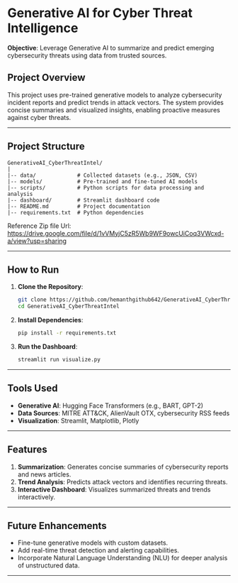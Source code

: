# Generative AI for Cyber Threat Intelligence

**Objective**: Leverage Generative AI to summarize and predict emerging cybersecurity threats using data from trusted sources.

## Project Overview
This project uses pre-trained generative models to analyze cybersecurity incident reports and predict trends in attack vectors. The system provides concise summaries and visualized insights, enabling proactive measures against cyber threats.

---

## Project Structure

```
GenerativeAI_CyberThreatIntel/
|
|-- data/             # Collected datasets (e.g., JSON, CSV)
|-- models/           # Pre-trained and fine-tuned AI models
|-- scripts/          # Python scripts for data processing and analysis
|-- dashboard/        # Streamlit dashboard code
|-- README.md         # Project documentation
|-- requirements.txt  # Python dependencies
```
Reference Zip file Url: https://drive.google.com/file/d/1vVMyjC5zR5Wb9WF9owcUiCoq3VWcxd-a/view?usp=sharing

---

## How to Run

1. **Clone the Repository**:
   ```bash
   git clone https://github.com/hemanthgithub642/GenerativeAI_CyberThreatIntel.git
   cd GenerativeAI_CyberThreatIntel
   ```

2. **Install Dependencies**:
   ```bash
   pip install -r requirements.txt
   ```

3. **Run the Dashboard**:
   ```bash
   streamlit run visualize.py
   ```

---

## Tools Used

- **Generative AI**: Hugging Face Transformers (e.g., BART, GPT-2)
- **Data Sources**: MITRE ATT&CK, AlienVault OTX, cybersecurity RSS feeds
- **Visualization**: Streamlit, Matplotlib, Plotly

---

## Features

1. **Summarization**: Generates concise summaries of cybersecurity reports and news articles.
2. **Trend Analysis**: Predicts attack vectors and identifies recurring threats.
3. **Interactive Dashboard**: Visualizes summarized threats and trends interactively.

---

## Future Enhancements

- Fine-tune generative models with custom datasets.
- Add real-time threat detection and alerting capabilities.
- Incorporate Natural Language Understanding (NLU) for deeper analysis of unstructured data.

---


